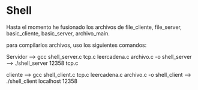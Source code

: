 # Shell

Hasta el momento he fusionado los archivos de file_cliente, file_server,
basic_cliente, basic_server, archivo_main.

para compilarlos archivos, uso los siguientes comandos:

Servidor --> gcc shell_server.c tcp.c leercadena.c archivo.c -o shell_server
         --> ./shell_server 12358 tcp.c

cliente --> gcc shell_client.c tcp.c leercadena.c archivo.c -o shell_client
        --> ./shell_client localhost 12358 






